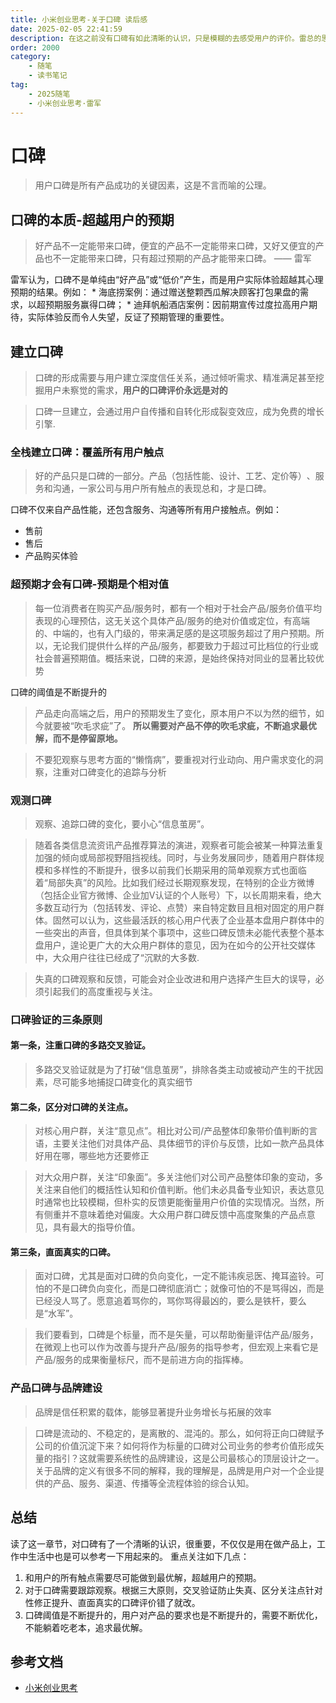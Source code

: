 ```yaml
---
title: 小米创业思考-关于口碑 读后感 
date: 2025-02-05 22:41:59
description: 在这之前没有口碑有如此清晰的认识，只是模糊的去感受用户的评价。雷总的思考很有深度，大有收获。
order: 2000
category:
    - 随笔
    - 读书笔记
tag: 
    - 2025随笔
    - 小米创业思考·雷军
---
```


# 口碑
> 用户口碑是所有产品成功的关键因素，这是不言而喻的公理。

## 口碑的本质-超越用户的预期
> 好产品不一定能带来口碑，便宜的产品不一定能带来口碑，又好又便宜的产品也不一定能带来口碑，只有超过预期的产品才能带来口碑。  —— 雷军

 雷军认为，口碑不是单纯由“好产品”或“低价”产生，而是用户实际体验超越其心理预期的结果。例如：
    * 海底捞案例：通过赠送整颗西瓜解决顾客打包果盘的需求，以超预期服务赢得口碑；
    * 迪拜帆船酒店案例：因前期宣传过度拉高用户期待，实际体验反而令人失望，反证了预期管理的重要性。



## 建立口碑
> 口碑的形成需要与用户建立深度信任关系，通过倾听需求、精准满足甚至挖掘用户未察觉的需求，**用户的口碑评价永远是对的**

> 口碑一旦建立，会通过用户自传播和自转化形成裂变效应，成为免费的增长引擎.

### 全栈建立口碑：覆盖所有用户触点
> 好的产品只是口碑的一部分。产品（包括性能、设计、工艺、定价等）​、服务和沟通，一家公司与用户所有触点的表现总和，才是口碑。

口碑不仅来自产品性能，还包含服务、沟通等所有用户接触点。例如：
* 售前
* 售后
* 产品购买体验

### 超预期才会有口碑-预期是个相对值
> 每一位消费者在购买产品/服务时，都有一个相对于社会产品/服务价值平均表现的心理预估，这无关这个具体产品/服务的绝对价值或定位，有高端的、中端的，也有入门级的，带来满足感的是这项服务超过了用户预期。所以，无论我们提供什么样的产品/服务，都要致力于超过可比档位的行业或社会普遍预期值。概括来说，口碑的来源，是始终保持对同业的显著比较优势

口碑的阈值是不断提升的
> 产品走向高端之后，用户的预期发生了变化，原本用户不以为然的细节，如今就要被“吹毛求疵”了。
**所以需要对产品不停的吹毛求疵，不断追求最优解，而不是停留原地。**

> 不要犯观察与思考方面的“懒惰病”​，要重视对行业动向、用户需求变化的洞察，注重对口碑变化的追踪与分析

### 观测口碑
> 观察、追踪口碑的变化，要小心“信息茧房”​。

> 随着各类信息流资讯产品推荐算法的演进，观察者可能会被某一种算法重复加强的倾向或局部视野阻挡视线。同时，与业务发展同步，随着用户群体规模和多样性的不断提升，很多以前我们长期采用的简单观察方式也面临着“局部失真”的风险。比如我们经过长期观察发现，在特别的企业方微博（包括企业官方微博、企业加V认证的个人账号）下，以长周期来看，绝大多数互动行为（包括转发、评论、点赞）来自特定数目且相对固定的用户群体。固然可以认为，这些最活跃的核心用户代表了企业基本盘用户群体中的一些突出的声音，但具体到某个事项中，这些口碑反馈未必能代表整个基本盘用户，遑论更广大的大众用户群体的意见，因为在如今的公开社交媒体中，大众用户往往已经成了“沉默的大多数.

> 失真的口碑观察和反馈，可能会对企业改进和用户选择产生巨大的误导，必须引起我们的高度重视与关注。


### 口碑验证的三条原则
####  第一条，注重口碑的多路交叉验证。
> 多路交叉验证就是为了打破“信息茧房”​，排除各类主动或被动产生的干扰因素，尽可能多地捕捉口碑变化的真实细节

#### 第二条，区分对口碑的关注点。
> 对核心用户群，关注“意见点”​。相比对公司/产品整体印象带价值判断的言语，主要关注他们对具体产品、具体细节的评价与反馈，比如一款产品具体好用在哪，哪些地方还要修正

> 对大众用户群，关注“印象面”​。多关注他们对公司产品整体印象的变动，多关注来自他们的概括性认知和价值判断。他们未必具备专业知识，表达意见时通常也比较模糊，但朴实的反馈更能衡量用户价值的实现情况。当然，所有侧重并不意味着绝对偏废。大众用户群口碑反馈中高度聚集的产品点意见，具有最大的指导价值。

#### 第三条，直面真实的口碑。
> 面对口碑，尤其是面对口碑的负向变化，一定不能讳疾忌医、掩耳盗铃。可怕的不是口碑负向变化，而是口碑彻底消亡；就像可怕的不是骂得凶，而是已经没人骂了。愿意追着骂你的，骂你骂得最凶的，要么是铁杆，要么是“水军”​。

> 我们要看到，口碑是个标量，而不是矢量，可以帮助衡量评估产品/服务，在微观上也可以作为改善与提升产品/服务的指导参考，但宏观上来看它是产品/服务的成果衡量标尺，而不是前进方向的指挥棒。

### 产品口碑与品牌建设
> 品牌是信任积累的载体，能够显著提升业务增长与拓展的效率

> 口碑是流动的、不稳定的，是离散的、混沌的。那么，如何将正向口碑赋予公司的价值沉淀下来？如何将作为标量的口碑对公司业务的参考价值形成矢量的指引？这就需要系统性的品牌建设，这是公司最核心的顶层设计之一。关于品牌的定义有很多不同的解释，我的理解是，品牌是用户对一个企业提供的产品、服务、渠道、传播等全流程体验的综合认知。


## 总结 
读了这一章节，对口碑有了一个清晰的认识，很重要，不仅仅是用在做产品上，工作中生活中也是可以参考一下用起来的。
重点关注如下几点：
1. 和用户的所有触点需要尽可能做到最优解，超越用户的预期。
2. 对于口碑需要跟踪观察。根据三大原则，交叉验证防止失真、区分关注点针对性修正提升、直面真实的口碑评价错了就改。
3. 口碑阈值是不断提升的，用户对产品的要求也是不断提升的，需要不断优化，不能躺着吃老本，追求最优解。



## 参考文档
* [小米创业思考](https://weread.qq.com/web/reader/43832a10813ab703dg011c78kd6432e00228d645920e3401#outline?noScroll=1)